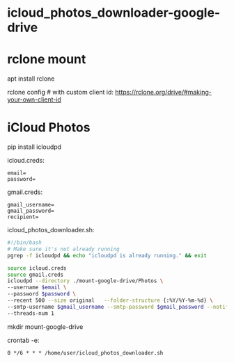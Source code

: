 # icloud_photos_downloader-google-drive

# rclone mount
apt install rclone

rclone config	# with custom client id: https://rclone.org/drive/#making-your-own-client-id


# iCloud Photos
pip install icloudpd

icloud.creds: 
```
email=
password=
```
gmail.creds:
```
gmail_username=
gmail_password=
recipient=
```

icloud_photos_downloader.sh:
```bash
#!/bin/bash
# Make sure it's not already running
pgrep -f icloudpd && echo "icloudpd is already running." && exit

source icloud.creds
source gmail.creds
icloudpd --directory ./mount-google-drive/Photos \
--username $email \
--password $password \
--recent 500 --size original   --folder-structure {:%Y/%Y-%m-%d} \
--smtp-username $gmail_username --smtp-password $gmail_password --notification-email $recipient \
--threads-num 1
```

mkdir mount-google-drive

crontab -e:
```
0 */6 * * * /home/user/icloud_photos_downloader.sh
```
